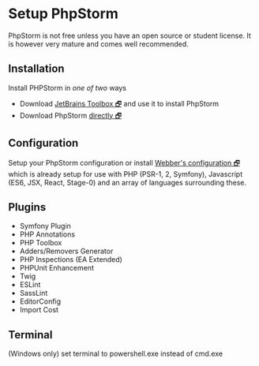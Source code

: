 # Setup PhpStorm
PhpStorm is not free unless you have an open source or student license. 
It is however very mature and comes well recommended.

## Installation
Install PHPStorm in _one of two_ ways
- Download
[JetBrains Toolbox 🗗](https://www.jetbrains.com/toolbox/download/) 
and use it to install PhpStorm
- Download PhpStorm [directly 🗗](https://www.jetbrains.com/phpstorm/download/)

## Configuration
Setup your PhpStorm configuration or install [Webber's configuration 🗗](https://github.com/webbertakken/PHPStormSettings)
which is already setup for use with PHP (PSR-1, 2, Symfony), Javascript (ES6, JSX, React, Stage-0) and an array
of languages surrounding these.

## Plugins
- Symfony Plugin
- PHP Annotations
- PHP Toolbox
- Adders/Removers Generator
- PHP Inspections (EA Extended)
- PHPUnit Enhancement
- Twig
- ESLint
- SassLint
- EditorConfig
- Import Cost

## Terminal
(Windows only) set terminal to powershell.exe instead of cmd.exe
